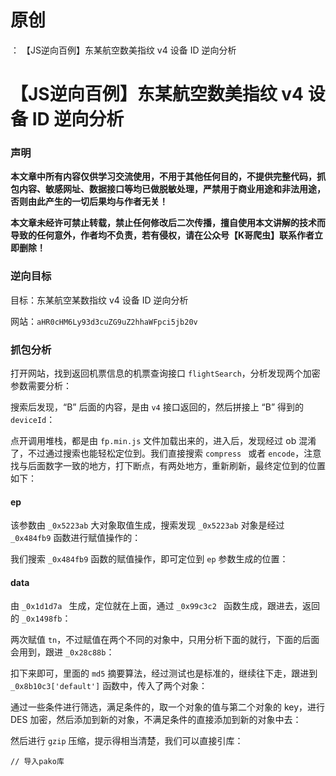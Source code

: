 # 原创
：  【JS逆向百例】东某航空数美指纹 v4 设备 ID 逆向分析

# 【JS逆向百例】东某航空数美指纹 v4 设备 ID 逆向分析

### 声明

**本文章中所有内容仅供学习交流使用，不用于其他任何目的，不提供完整代码，抓包内容、敏感网址、数据接口等均已做脱敏处理，严禁用于商业用途和非法用途，否则由此产生的一切后果均与作者无关！**

**本文章未经许可禁止转载，禁止任何修改后二次传播，擅自使用本文讲解的技术而导致的任何意外，作者均不负责，若有侵权，请在公众号【K哥爬虫】联系作者立即删除！**

### 逆向目标

目标：东某航空某数指纹 v4 设备 ID 逆向分析

网站：`aHR0cHM6Ly93d3cuZG9uZ2hhaWFpci5jb20v`

### 抓包分析

打开网站，找到返回机票信息的机票查询接口 `flightSearch`，分析发现两个加密参数需要分析：

搜索后发现，“B” 后面的内容，是由 `v4` 接口返回的，然后拼接上 “B” 得到的 `deviceId`：

点开调用堆栈，都是由 `fp.min.js` 文件加载出来的，进入后，发现经过 ob 混淆了，不过通过搜索也能轻松定位到。我们直接搜索 `compress ` 或者 `encode`，注意找与后面数字一致的地方，打下断点，有两处地方，重新刷新，最终定位到的位置如下：

#### ep

该参数由 `_0x5223ab` 大对象取值生成，搜索发现 `_0x5223ab` 对象是经过 `_0x484fb9` 函数进行赋值操作的：

我们搜索 `_0x484fb9` 函数的赋值操作，即可定位到 `ep` 参数生成的位置：

#### data

由 `_0x1d1d7a ` 生成，定位就在上面，通过 `_0x99c3c2 ` 函数生成，跟进去，返回的 `_0x1498fb`：

两次赋值 `tn`，不过赋值在两个不同的对象中，只用分析下面的就行，下面的后面会用到，跟进 `_0x28c88b`：

扣下来即可，里面的 `md5` 摘要算法，经过测试也是标准的，继续往下走，跟进到 `_0x8b10c3['default']` 函数中，传入了两个对象：

通过一些条件进行筛选，满足条件的，取一个对象的值与第二个对象的 key，进行 DES 加密，然后添加到新的对象，不满足条件的直接添加到新的对象中去：

然后进行 `gzip` 压缩，提示得相当清楚，我们可以直接引库：

```
// 导入pako库

```
